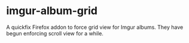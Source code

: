 # imgur-album-grid
A quickfix Firefox addon to force grid view for Imgur albums. They have begun enforcing scroll view for a while.
